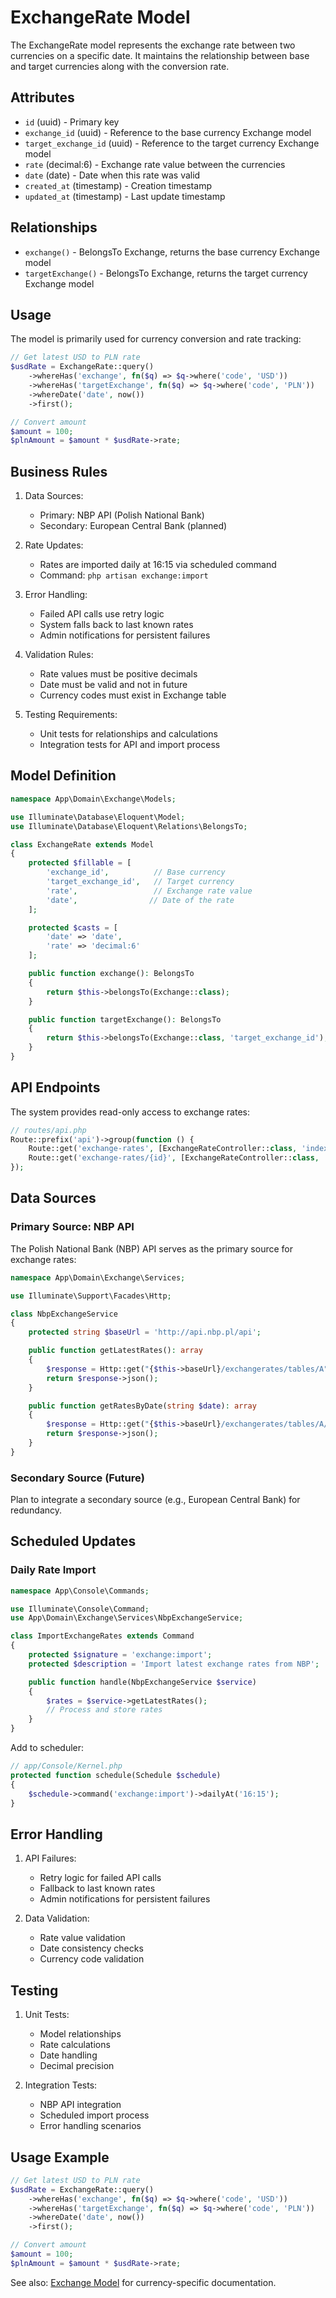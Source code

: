 # ExchangeRate Model

The ExchangeRate model represents the exchange rate between two currencies on a specific date. It maintains the relationship between base and target currencies along with the conversion rate.

## Attributes
- `id` (uuid) - Primary key
- `exchange_id` (uuid) - Reference to the base currency Exchange model
- `target_exchange_id` (uuid) - Reference to the target currency Exchange model
- `rate` (decimal:6) - Exchange rate value between the currencies
- `date` (date) - Date when this rate was valid
- `created_at` (timestamp) - Creation timestamp
- `updated_at` (timestamp) - Last update timestamp

## Relationships
- `exchange()` - BelongsTo Exchange, returns the base currency Exchange model
- `targetExchange()` - BelongsTo Exchange, returns the target currency Exchange model

## Usage
The model is primarily used for currency conversion and rate tracking:

```php
// Get latest USD to PLN rate
$usdRate = ExchangeRate::query()
    ->whereHas('exchange', fn($q) => $q->where('code', 'USD'))
    ->whereHas('targetExchange', fn($q) => $q->where('code', 'PLN'))
    ->whereDate('date', now())
    ->first();

// Convert amount
$amount = 100;
$plnAmount = $amount * $usdRate->rate;
```

## Business Rules
1. Data Sources:
   - Primary: NBP API (Polish National Bank)
   - Secondary: European Central Bank (planned)

2. Rate Updates:
   - Rates are imported daily at 16:15 via scheduled command
   - Command: `php artisan exchange:import`

3. Error Handling:
   - Failed API calls use retry logic
   - System falls back to last known rates
   - Admin notifications for persistent failures

4. Validation Rules:
   - Rate values must be positive decimals
   - Date must be valid and not in future
   - Currency codes must exist in Exchange table

5. Testing Requirements:
   - Unit tests for relationships and calculations
   - Integration tests for API and import process

## Model Definition

```php
namespace App\Domain\Exchange\Models;

use Illuminate\Database\Eloquent\Model;
use Illuminate\Database\Eloquent\Relations\BelongsTo;

class ExchangeRate extends Model
{
    protected $fillable = [
        'exchange_id',          // Base currency
        'target_exchange_id',   // Target currency
        'rate',                 // Exchange rate value
        'date',                // Date of the rate
    ];

    protected $casts = [
        'date' => 'date',
        'rate' => 'decimal:6'
    ];

    public function exchange(): BelongsTo
    {
        return $this->belongsTo(Exchange::class);
    }

    public function targetExchange(): BelongsTo
    {
        return $this->belongsTo(Exchange::class, 'target_exchange_id');
    }
}
```

## API Endpoints

The system provides read-only access to exchange rates:

```php
// routes/api.php
Route::prefix('api')->group(function () {
    Route::get('exchange-rates', [ExchangeRateController::class, 'index']);
    Route::get('exchange-rates/{id}', [ExchangeRateController::class, 'show']);
});
```

## Data Sources

### Primary Source: NBP API
The Polish National Bank (NBP) API serves as the primary source for exchange rates:

```php
namespace App\Domain\Exchange\Services;

use Illuminate\Support\Facades\Http;

class NbpExchangeService
{
    protected string $baseUrl = 'http://api.nbp.pl/api';

    public function getLatestRates(): array
    {
        $response = Http::get("{$this->baseUrl}/exchangerates/tables/A");
        return $response->json();
    }

    public function getRatesByDate(string $date): array
    {
        $response = Http::get("{$this->baseUrl}/exchangerates/tables/A/{$date}");
        return $response->json();
    }
}
```

### Secondary Source (Future)
Plan to integrate a secondary source (e.g., European Central Bank) for redundancy.

## Scheduled Updates

### Daily Rate Import
```php
namespace App\Console\Commands;

use Illuminate\Console\Command;
use App\Domain\Exchange\Services\NbpExchangeService;

class ImportExchangeRates extends Command
{
    protected $signature = 'exchange:import';
    protected $description = 'Import latest exchange rates from NBP';

    public function handle(NbpExchangeService $service)
    {
        $rates = $service->getLatestRates();
        // Process and store rates
    }
}
```

Add to scheduler:
```php
// app/Console/Kernel.php
protected function schedule(Schedule $schedule)
{
    $schedule->command('exchange:import')->dailyAt('16:15');
}
```

## Error Handling

1. API Failures:
   - Retry logic for failed API calls
   - Fallback to last known rates
   - Admin notifications for persistent failures

2. Data Validation:
   - Rate value validation
   - Date consistency checks
   - Currency code validation

## Testing

1. Unit Tests:
   - Model relationships
   - Rate calculations
   - Date handling
   - Decimal precision

2. Integration Tests:
   - NBP API integration
   - Scheduled import process
   - Error handling scenarios

## Usage Example

```php
// Get latest USD to PLN rate
$usdRate = ExchangeRate::query()
    ->whereHas('exchange', fn($q) => $q->where('code', 'USD'))
    ->whereHas('targetExchange', fn($q) => $q->where('code', 'PLN'))
    ->whereDate('date', now())
    ->first();

// Convert amount
$amount = 100;
$plnAmount = $amount * $usdRate->rate;
```

See also: [Exchange Model](./Exchange.md) for currency-specific documentation. 
